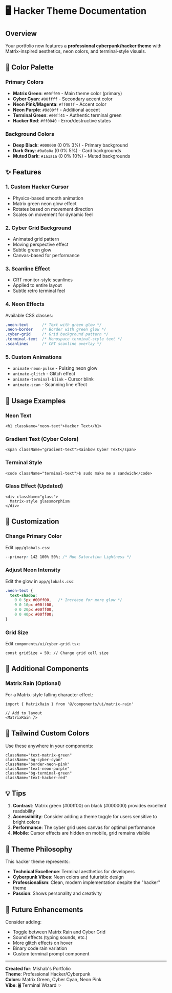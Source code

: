 # 🖥️ Hacker Theme Documentation

## Overview

Your portfolio now features a **professional cyberpunk/hacker theme** with Matrix-inspired aesthetics, neon colors, and terminal-style visuals.

## 🎨 Color Palette

### Primary Colors
- **Matrix Green**: `#00ff00` - Main theme color (primary)
- **Cyber Cyan**: `#00ffff` - Secondary accent color
- **Neon Pink/Magenta**: `#ff00ff` - Accent color
- **Neon Purple**: `#9d00ff` - Additional accent
- **Terminal Green**: `#00ff41` - Authentic terminal green
- **Hacker Red**: `#ff0040` - Error/destructive states

### Background Colors
- **Deep Black**: `#000000` (0 0% 3%) - Primary background
- **Dark Gray**: `#0a0a0a` (0 0% 5%) - Card backgrounds
- **Muted Dark**: `#1a1a1a` (0 0% 10%) - Muted backgrounds

## ✨ Features

### 1. **Custom Hacker Cursor**
- Physics-based smooth animation
- Matrix green neon glow effect
- Rotates based on movement direction
- Scales on movement for dynamic feel

### 2. **Cyber Grid Background**
- Animated grid pattern
- Moving perspective effect
- Subtle green glow
- Canvas-based for performance

### 3. **Scanline Effect**
- CRT monitor-style scanlines
- Applied to entire layout
- Subtle retro terminal feel

### 4. **Neon Effects**
Available CSS classes:
```css
.neon-text      /* Text with green glow */
.neon-border    /* Border with green glow */
.cyber-grid     /* Grid background pattern */
.terminal-text  /* Monospace terminal-style text */
.scanlines      /* CRT scanline overlay */
```

### 5. **Custom Animations**
- `animate-neon-pulse` - Pulsing neon glow
- `animate-glitch` - Glitch effect
- `animate-terminal-blink` - Cursor blink
- `animate-scan` - Scanning line effect

## 🎯 Usage Examples

### Neon Text
```tsx
<h1 className="neon-text">Hacker Text</h1>
```

### Gradient Text (Cyber Colors)
```tsx
<span className="gradient-text">Rainbow Cyber Text</span>
```

### Terminal Style
```tsx
<code className="terminal-text">$ sudo make me a sandwich</code>
```

### Glass Effect (Updated)
```tsx
<div className="glass">
  Matrix-style glassmorphism
</div>
```

## 🔧 Customization

### Change Primary Color
Edit `app/globals.css`:
```css
--primary: 142 100% 50%; /* Hue Saturation Lightness */
```

### Adjust Neon Intensity
Edit the glow in `app/globals.css`:
```css
.neon-text {
  text-shadow: 
    0 0 5px #00ff00,   /* Increase for more glow */
    0 0 10px #00ff00,
    0 0 20px #00ff00,
    0 0 40px #00ff00;
}
```

### Grid Size
Edit `components/ui/cyber-grid.tsx`:
```tsx
const gridSize = 50; // Change grid cell size
```

## 🚀 Additional Components

### Matrix Rain (Optional)
For a Matrix-style falling character effect:
```tsx
import { MatrixRain } from '@/components/ui/matrix-rain'

// Add to layout
<MatrixRain />
```

## 🎨 Tailwind Custom Colors

Use these anywhere in your components:
```tsx
className="text-matrix-green"
className="bg-cyber-cyan"
className="border-neon-pink"
className="text-neon-purple"
className="bg-terminal-green"
className="text-hacker-red"
```

## 💡 Tips

1. **Contrast**: Matrix green (#00ff00) on black (#000000) provides excellent readability
2. **Accessibility**: Consider adding a theme toggle for users sensitive to bright colors
3. **Performance**: The cyber grid uses canvas for optimal performance
4. **Mobile**: Cursor effects are hidden on mobile, grid remains visible

## 🌟 Theme Philosophy

This hacker theme represents:
- **Technical Excellence**: Terminal aesthetics for developers
- **Cyberpunk Vibes**: Neon colors and futuristic design
- **Professionalism**: Clean, modern implementation despite the "hacker" theme
- **Passion**: Shows personality and creativity

## 🔄 Future Enhancements

Consider adding:
- Toggle between Matrix Rain and Cyber Grid
- Sound effects (typing sounds, etc.)
- More glitch effects on hover
- Binary code rain variation
- Custom terminal prompt component

---

**Created for**: Mishab's Portfolio  
**Theme**: Professional Hacker/Cyberpunk  
**Colors**: Matrix Green, Cyber Cyan, Neon Pink  
**Vibe**: 🖥️ Terminal Wizard ✨

